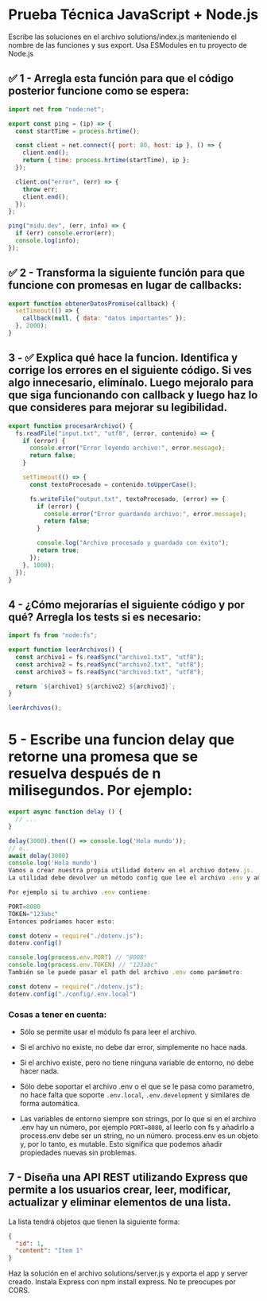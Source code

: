 # Prueba Técnica JavaScript + Node.js

Escribe las soluciones en el archivo solutions/index.js manteniendo el nombre de las funciones y sus export. Usa ESModules en tu proyecto de Node.js

## ✅ 1 - Arregla esta función para que el código posterior funcione como se espera:

```javascript
import net from "node:net";

export const ping = (ip) => {
  const startTime = process.hrtime();

  const client = net.connect({ port: 80, host: ip }, () => {
    client.end();
    return { time: process.hrtime(startTime), ip };
  });

  client.on("error", (err) => {
    throw err;
    client.end();
  });
};

ping("midu.dev", (err, info) => {
  if (err) console.error(err);
  console.log(info);
});
```

## ✅ 2 - Transforma la siguiente función para que funcione con promesas en lugar de callbacks:

```javascript
export function obtenerDatosPromise(callback) {
  setTimeout(() => {
    callback(null, { data: "datos importantes" });
  }, 2000);
}
```

## 3 - ✅ Explica qué hace la funcion. Identifica y corrige los errores en el siguiente código. Si ves algo innecesario, elimínalo. Luego mejoralo para que siga funcionando con callback y luego haz lo que consideres para mejorar su legibilidad.

```javascript
export function procesarArchivo() {
  fs.readFile("input.txt", "utf8", (error, contenido) => {
    if (error) {
      console.error("Error leyendo archivo:", error.message);
      return false;
    }

    setTimeout(() => {
      const textoProcesado = contenido.toUpperCase();

      fs.writeFile("output.txt", textoProcesado, (error) => {
        if (error) {
          console.error("Error guardando archivo:", error.message);
          return false;
        }

        console.log("Archivo procesado y guardado con éxito");
        return true;
      });
    }, 1000);
  });
}
```

## 4 - ¿Cómo mejorarías el siguiente código y por qué? Arregla los tests si es necesario:

```javascript
import fs from "node:fs";

export function leerArchivos() {
  const archivo1 = fs.readSync("archivo1.txt", "utf8");
  const archivo2 = fs.readSync("archivo2.txt", "utf8");
  const archivo3 = fs.readSync("archivo3.txt", "utf8");

  return `${archivo1} ${archivo2} ${archivo3}`;
}

leerArchivos();
```

# 5 - Escribe una funcion delay que retorne una promesa que se resuelva después de n milisegundos. Por ejemplo:

```javascript
export async function delay () {
  // ...
}

delay(3000).then(() => console.log('Hola mundo'));
// o..
await delay(3000)
console.log('Hola mundo')
Vamos a crear nuestra propia utilidad dotenv en el archivo dotenv.js.
La utilidad debe devolver un método config que lee el archivo .env y añade las variables de entorno que haya en el archivo al objeto process.env.

Por ejemplo si tu archivo .env contiene:

PORT=8080
TOKEN="123abc"
Entonces podríamos hacer esto:

const dotenv = require("./dotenv.js");
dotenv.config()

console.log(process.env.PORT) // "8008"
console.log(process.env.TOKEN) // "123abc"
También se le puede pasar el path del archivo .env como parámetro:

const dotenv = require("./dotenv.js");
dotenv.config("./config/.env.local")
```

### Cosas a tener en cuenta:

- Sólo se permite usar el módulo fs para leer el archivo.

- Si el archivo no existe, no debe dar error, simplemente no hace nada.

- Si el archivo existe, pero no tiene ninguna variable de entorno, no debe hacer nada.

- Sólo debe soportar el archivo .env o el que se le pasa como parametro, no hace falta que soporte `.env.local`, `.env.development` y similares de forma automática.

- Las variables de entorno siempre son strings, por lo que si en el archivo .env hay un número, por ejemplo `PORT=8080`, al leerlo con fs y añadirlo a process.env debe ser un string, no un número.
  process.env es un objeto y, por lo tanto, es mutable. Esto significa que podemos añadir propiedades nuevas sin problemas.

## 7 - Diseña una API REST utilizando Express que permite a los usuarios crear, leer, modificar, actualizar y eliminar elementos de una lista.

La lista tendrá objetos que tienen la siguiente forma:

```json
{
  "id": 1,
  "content": "Item 1"
}
```

Haz la solución en el archivo solutions/server.js y exporta el app y server creado. Instala Express con npm install express. No te preocupes por CORS.
